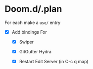 # Doom.d/.plan

For each make a `use/` entry

- [x] Add bindings For
  - [x] Swiper
  - [x] GitGutter Hydra
  - [x] Restart Edit Server (in C-c q map)
  

